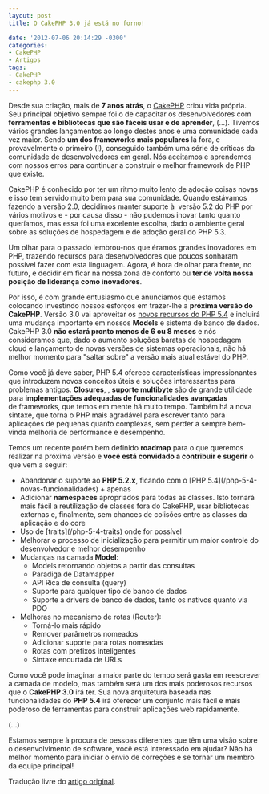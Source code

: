 ```yaml
---
layout: post
title: O CakePHP 3.0 já está no forno!

date: '2012-07-06 20:14:29 -0300'
categories:
- CakePHP
- Artigos
tags:
- CakePHP
- cakephp 3.0
---
```

Desde sua criação, mais de <strong>7 anos atrás</strong>, o [CakePHP](http://cakephp.org) criou vida própria. Seu principal objetivo sempre foi o de capacitar os desenvolvedores com<strong> ferramentas e bibliotecas que são fáceis usar e de aprender</strong>, (...). Tivemos vários grandes lançamentos ao longo destes anos e uma comunidade cada vez maior. Sendo <strong>um dos frameworks mais populares</strong> lá fora, e provavelmente o primeiro (!), conseguido também uma série de críticas da comunidade de desenvolvedores em geral. Nós aceitamos e aprendemos com nossos erros para continuar a construir o melhor framework de PHP que existe.

CakePHP é conhecido por ter um ritmo muito lento de adoção coisas novas e isso tem servido muito bem para sua comunidade. Quando estávamos fazendo a versão 2.0, decidimos manter suporte à  versão 5.2 do PHP por vários motivos e - por causa disso - não pudemos inovar tanto quanto queríamos, mas essa foi uma excelente escolha, dado o ambiente geral sobre as soluções de hospedagem e de adoção geral do PHP 5.3.

Um olhar para o passado lembrou-nos que éramos grandes inovadores em PHP, trazendo recursos para desenvolvedores que poucos sonharam possível fazer com esta linguagem. Agora, é hora de olhar para frente, no futuro, e decidir em ficar na nossa zona de conforto ou <strong>ter de volta nossa posição de liderança como inovadores</strong>.

Por isso, é com grande entusiasmo que anunciamos que estamos colocando investindo nossos esforços em trazer-lhe a <strong>próxima versão do CakePHP</strong>. Versão 3.0 vai aproveitar os [novos recursos do PHP 5.4](/php-5-4-novas-funcionalidades) e incluirá uma mudança importante em nossos <strong>Models</strong> e sistema de banco de dados. CakePHP 3.0 <strong>não estará pronto menos de 6 ou 8 meses</strong> e nós consideramos que, dado o aumento soluções baratas de hospedagem cloud e lançamento de novas versões de sistemas operacionais, não há melhor momento para "saltar sobre" a versão mais atual estável do PHP.

Como você já deve saber, PHP 5.4 oferece características impressionantes que introduzem novos conceitos úteis e soluções interessantes para problemas antigos. <strong>Closures</strong>, [](/php-5-4-traits), <strong>suporte multibyte</strong> são de grande utilidade para <strong>implementações adequadas de funcionalidades avançadas</strong> de frameworks, que temos em mente há muito tempo. Também há a nova sintaxe, que torna o PHP mais agradável para escrever tanto para aplicações de pequenas quanto complexas, sem perder a sempre bem-vinda melhoria de performance e desempenho.

Temos um recente porém bem definido <strong>roadmap</strong> para o que queremos realizar na próxima versão e <strong>você está convidado a contribuir e sugerir</strong> o que vem a seguir:

<ul>
<li>Abandonar o suporte ao <strong>PHP 5.2.x</strong>, ficando com o [PHP 5.4](/php-5-4-novas-funcionalidades) + apenas</li>
<li>Adicionar <strong>namespaces</strong> apropriados para todas as classes. Isto tornará mais fácil a reutilização de classes fora do CakePHP, usar bibliotecas externas e, finalmente, sem chances de colisões entre as classes da aplicação e do core</li>
<li>Uso de [traits](/php-5-4-traits) onde for possível</li>
<li>Melhorar o processo de inicialização para permitir um maior controle do desenvolvedor e melhor desempenho</li>
<li>Mudanças na camada <strong>Model</strong>:
<ul>
<li>Models retornando objetos a partir das consultas</li>
<li>Paradiga de Datamapper</li>
<li>API Rica de consulta (query)</li>
<li>Suporte para qualquer tipo de banco de dados</li>
<li>Suporte a drivers de banco de dados, tanto os nativos quanto via PDO</li>
</ul>
</li>
<li>Melhoras no mecanismo de rotas (Router):
<ul>
<li>Torná-lo mais rápido</li>
<li>Remover parâmetros nomeados</li>
<li>Adicionar suporte para rotas nomeadas</li>
<li>Rotas com prefixos inteligentes</li>
<li>Sintaxe encurtada de URLs</li>
</ul>
</li>
</ul>
Como você pode imaginar a maior parte do tempo será gasta em reescrever a camada de modelo, mas também será um dos mais poderosos recursos que o <strong>CakePHP 3.0</strong> irá ter. Sua nova arquitetura baseada nas funcionalidades do <strong>PHP 5.4</strong> irá oferecer um conjunto mais fácil e mais poderoso de ferramentas para construir aplicações web rapidamente.

(...)

<strong></strong>Estamos sempre à procura de pessoas diferentes que têm uma visão sobre o desenvolvimento de software, você está interessado em ajudar? Não há melhor momento para iniciar o envio de correções e se tornar um membro da equipe principal!

Tradução livre do [artigo original](http://bakery.cakephp.org/articles/lorenzo/2012/07/06/3_0_a_peek_into_cakephps_future).

